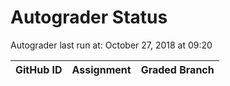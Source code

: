 # Autograder Status
Autograder last run at: October 27, 2018 at 09:20

| GitHub ID | Assignment | Graded Branch |
|-----------|------------|---------------|
